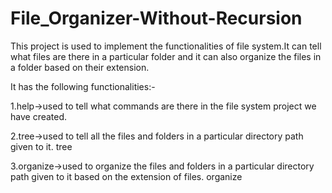 # File_Organizer-Without-Recursion
This project is used to implement the functionalities of file system.It can tell what files are there in a particular folder and it can also organize the files in a folder based on their extension. 

It has the following functionalities:-

1.help->used to tell what commands are there in the file system project we have created.

2.tree->used to tell all the files and folders in a particular directory path given to it. tree<pathname>

3.organize->used to organize the files and folders in a particular directory path given to it based on the extension of files. organize<pathname>
